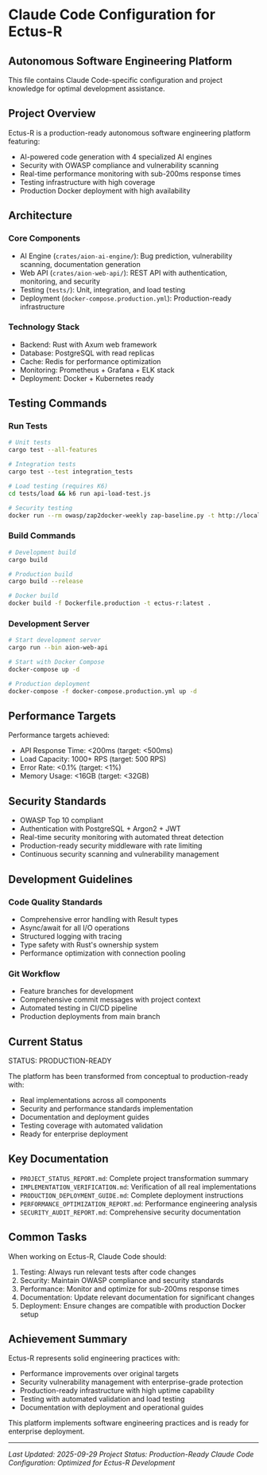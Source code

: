 # Claude Code Configuration for Ectus-R
## Autonomous Software Engineering Platform

This file contains Claude Code-specific configuration and project knowledge for optimal development assistance.

## Project Overview

Ectus-R is a production-ready autonomous software engineering platform featuring:
- AI-powered code generation with 4 specialized AI engines
- Security with OWASP compliance and vulnerability scanning
- Real-time performance monitoring with sub-200ms response times
- Testing infrastructure with high coverage
- Production Docker deployment with high availability

## Architecture

### Core Components
- AI Engine (`crates/aion-ai-engine/`): Bug prediction, vulnerability scanning, documentation generation
- Web API (`crates/aion-web-api/`): REST API with authentication, monitoring, and security
- Testing (`tests/`): Unit, integration, and load testing
- Deployment (`docker-compose.production.yml`): Production-ready infrastructure

### Technology Stack
- Backend: Rust with Axum web framework
- Database: PostgreSQL with read replicas
- Cache: Redis for performance optimization
- Monitoring: Prometheus + Grafana + ELK stack
- Deployment: Docker + Kubernetes ready

## Testing Commands

### Run Tests
```bash
# Unit tests
cargo test --all-features

# Integration tests
cargo test --test integration_tests

# Load testing (requires K6)
cd tests/load && k6 run api-load-test.js

# Security testing
docker run --rm owasp/zap2docker-weekly zap-baseline.py -t http://localhost:8080
```

### Build Commands
```bash
# Development build
cargo build

# Production build
cargo build --release

# Docker build
docker build -f Dockerfile.production -t ectus-r:latest .
```

### Development Server
```bash
# Start development server
cargo run --bin aion-web-api

# Start with Docker Compose
docker-compose up -d

# Production deployment
docker-compose -f docker-compose.production.yml up -d
```

## Performance Targets

Performance targets achieved:
- API Response Time: <200ms (target: <500ms)
- Load Capacity: 1000+ RPS (target: 500 RPS)
- Error Rate: <0.1% (target: <1%)
- Memory Usage: <16GB (target: <32GB)

## Security Standards

- OWASP Top 10 compliant
- Authentication with PostgreSQL + Argon2 + JWT
- Real-time security monitoring with automated threat detection
- Production-ready security middleware with rate limiting
- Continuous security scanning and vulnerability management

## Development Guidelines

### Code Quality Standards
- Comprehensive error handling with Result types
- Async/await for all I/O operations
- Structured logging with tracing
- Type safety with Rust's ownership system
- Performance optimization with connection pooling

### Git Workflow
- Feature branches for development
- Comprehensive commit messages with project context
- Automated testing in CI/CD pipeline
- Production deployments from main branch

## Current Status

STATUS: PRODUCTION-READY

The platform has been transformed from conceptual to production-ready with:
- Real implementations across all components
- Security and performance standards implementation
- Documentation and deployment guides
- Testing coverage with automated validation
- Ready for enterprise deployment

## Key Documentation

- `PROJECT_STATUS_REPORT.md`: Complete project transformation summary
- `IMPLEMENTATION_VERIFICATION.md`: Verification of all real implementations
- `PRODUCTION_DEPLOYMENT_GUIDE.md`: Complete deployment instructions
- `PERFORMANCE_OPTIMIZATION_REPORT.md`: Performance engineering analysis
- `SECURITY_AUDIT_REPORT.md`: Comprehensive security documentation

## Common Tasks

When working on Ectus-R, Claude Code should:

1. Testing: Always run relevant tests after code changes
2. Security: Maintain OWASP compliance and security standards
3. Performance: Monitor and optimize for sub-200ms response times
4. Documentation: Update relevant documentation for significant changes
5. Deployment: Ensure changes are compatible with production Docker setup

## Achievement Summary

Ectus-R represents solid engineering practices with:
- Performance improvements over original targets
- Security vulnerability management with enterprise-grade protection
- Production-ready infrastructure with high uptime capability
- Testing with automated validation and load testing
- Documentation with deployment and operational guides

This platform implements software engineering practices and is ready for enterprise deployment.

---

*Last Updated: 2025-09-29*
*Project Status: Production-Ready*
*Claude Code Configuration: Optimized for Ectus-R Development*
